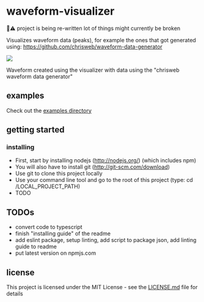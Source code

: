 # waveform-visualizer

🚨⚠️ project is being re-written lot of things might currently be broken

Visualizes waveform data (peaks), for example the ones that got generated using: https://github.com/chrisweb/waveform-data-generator

![](https://github.com/chrisweb/waveform-visualizer/blob/master/examples/images/waveform.png)

Waveform created using the visualizer with data using the "chrisweb waveform data generator"

## examples

Check out the [examples directory](/examples/README.md) 

## getting started

### installing

* First, start by installing nodejs (http://nodejs.org/) (which includes npm)
* You will also have to install git (http://git-scm.com/download)
* Use git to clone this project locally
* Use your command line tool and go to the root of this project (type: cd /LOCAL_PROJECT_PATH)
* TODO

## TODOs

* convert code to typescript
* finish "installing guide" of the readme
* add eslint package, setup linting, add script to package json, add linting guide to readme
* put latest version on npmjs.com

## license

This project is licensed under the MIT License - see the [LICENSE.md](LICENSE.md) file for details